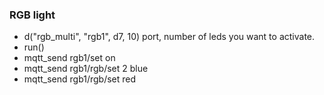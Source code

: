 
### RGB light 
* d("rgb_multi", "rgb1", d7, 10) port, number of leds you want to activate.
* run()
* mqtt_send rgb1/set on 
* mqtt_send rgb1/rgb/set 2 blue
* mqtt_send rgb1/rgb/set red 

